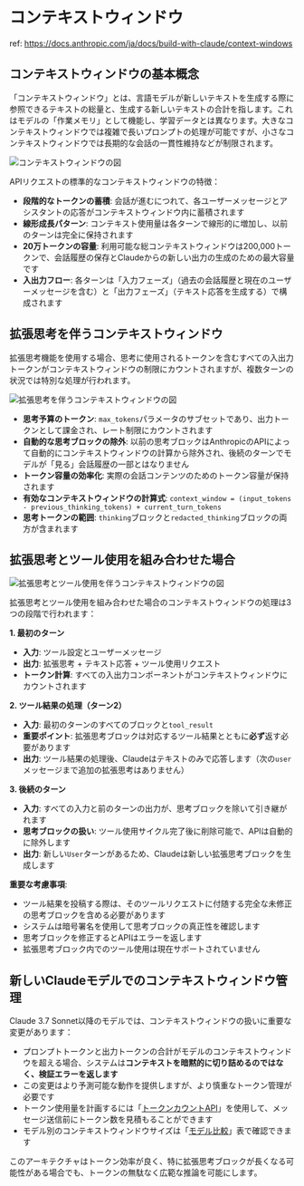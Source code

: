 # コンテキストウィンドウ

ref: <https://docs.anthropic.com/ja/docs/build-with-claude/context-windows>

## コンテキストウィンドウの基本概念

「コンテキストウィンドウ」とは、言語モデルが新しいテキストを生成する際に参照できるテキストの総量と、生成する新しいテキストの合計を指します。これはモデルの「作業メモリ」として機能し、学習データとは異なります。大きなコンテキストウィンドウでは複雑で長いプロンプトの処理が可能ですが、小さなコンテキストウィンドウでは長期的な会話の一貫性維持などが制限されます。

![コンテキストウィンドウの図](https://mintlify.s3.us-west-1.amazonaws.com/anthropic/images/context-window.svg)

APIリクエストの標準的なコンテキストウィンドウの特徴：

- **段階的なトークンの蓄積**: 会話が進むにつれて、各ユーザーメッセージとアシスタントの応答がコンテキストウィンドウ内に蓄積されます
- **線形成長パターン**: コンテキスト使用量は各ターンで線形的に増加し、以前のターンは完全に保持されます
- **20万トークンの容量**: 利用可能な総コンテキストウィンドウは200,000トークンで、会話履歴の保存とClaudeからの新しい出力の生成のための最大容量です
- **入出力フロー**: 各ターンは「入力フェーズ」（過去の会話履歴と現在のユーザーメッセージを含む）と「出力フェーズ」（テキスト応答を生成する）で構成されます

## 拡張思考を伴うコンテキストウィンドウ

拡張思考機能を使用する場合、思考に使用されるトークンを含むすべての入出力トークンがコンテキストウィンドウの制限にカウントされますが、複数ターンの状況では特別な処理が行われます。

![拡張思考を伴うコンテキストウィンドウの図](https://mintlify.s3.us-west-1.amazonaws.com/anthropic/images/context-window-thinking.svg)

- **思考予算のトークン**: `max_tokens`パラメータのサブセットであり、出力トークンとして課金され、レート制限にカウントされます
- **自動的な思考ブロックの除外**: 以前の思考ブロックはAnthropicのAPIによって自動的にコンテキストウィンドウの計算から除外され、後続のターンでモデルが「見る」会話履歴の一部とはなりません
- **トークン容量の効率化**: 実際の会話コンテンツのためのトークン容量が保持されます
- **有効なコンテキストウィンドウの計算式**: `context_window = (input_tokens - previous_thinking_tokens) + current_turn_tokens`
- **思考トークンの範囲**: `thinking`ブロックと`redacted_thinking`ブロックの両方が含まれます

## 拡張思考とツール使用を組み合わせた場合

![拡張思考とツール使用を伴うコンテキストウィンドウの図](https://mintlify.s3.us-west-1.amazonaws.com/anthropic/images/context-window-thinking-tools.svg)

拡張思考とツール使用を組み合わせた場合のコンテキストウィンドウの処理は3つの段階で行われます：

**1. 最初のターン**

- **入力**: ツール設定とユーザーメッセージ
- **出力**: 拡張思考 + テキスト応答 + ツール使用リクエスト
- **トークン計算**: すべての入出力コンポーネントがコンテキストウィンドウにカウントされます

**2. ツール結果の処理（ターン2）**

- **入力**: 最初のターンのすべてのブロックと`tool_result`
- **重要ポイント**: 拡張思考ブロックは対応するツール結果とともに**必ず**返す必要があります
- **出力**: ツール結果の処理後、Claudeはテキストのみで応答します（次の`user`メッセージまで追加の拡張思考はありません）

**3. 後続のターン**

- **入力**: すべての入力と前のターンの出力が、思考ブロックを除いて引き継がれます
- **思考ブロックの扱い**: ツール使用サイクル完了後に削除可能で、APIは自動的に除外します
- **出力**: 新しい`User`ターンがあるため、Claudeは新しい拡張思考ブロックを生成します

**重要な考慮事項**:

- ツール結果を投稿する際は、そのツールリクエストに付随する完全な未修正の思考ブロックを含める必要があります
- システムは暗号署名を使用して思考ブロックの真正性を確認します
- 思考ブロックを修正するとAPIはエラーを返します
- 拡張思考ブロック内でのツール使用は現在サポートされていません

## 新しいClaudeモデルでのコンテキストウィンドウ管理

Claude 3.7 Sonnet以降のモデルでは、コンテキストウィンドウの扱いに重要な変更があります：

- プロンプトトークンと出力トークンの合計がモデルのコンテキストウィンドウを超える場合、システムは**コンテキストを暗黙的に切り詰めるのではなく、検証エラーを返します**
- この変更はより予測可能な動作を提供しますが、より慎重なトークン管理が必要です
- トークン使用量を計画するには「[トークンカウントAPI](https://docs.anthropic.com/ja/docs/build-with-claude/token-counting)」を使用して、メッセージ送信前にトークン数を見積もることができます
- モデル別のコンテキストウィンドウサイズは「[モデル比較](https://docs.anthropic.com/ja/docs/models-overview#model-comparison)」表で確認できます

このアーキテクチャはトークン効率が良く、特に拡張思考ブロックが長くなる可能性がある場合でも、トークンの無駄なく広範な推論を可能にします。
